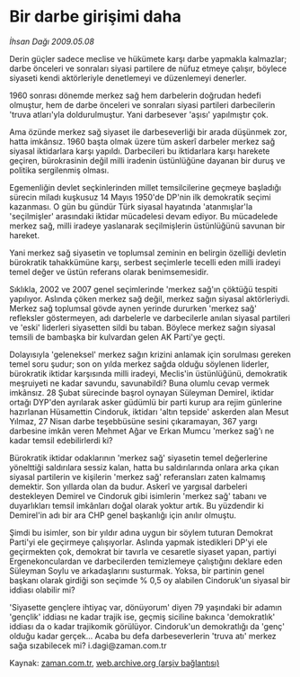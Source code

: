 # Bir darbe girişimi daha

*İhsan Dağı 2009.05.08*

<tr><td class="metin" colspan="2" style="padding-top: 20px; padding-left: 5px; padding-right: 10px;">Derin güçler sadece meclise ve hükümete karşı darbe yapmakla kalmazlar; darbe önceleri ve sonraları siyasi partilere de nüfuz etmeye çalışır, böylece siyaseti kendi aktörleriyle denetlemeyi ve düzenlemeyi denerler.</td></tr><tr><td class="metin" colspan="2" style="padding-top: 20px; padding-left: 5px; padding-right: 10px;"><p>1960 sonrası dönemde merkez sağ hem darbelerin doğrudan hedefi olmuştur, hem de darbe önceleri ve sonraları siyasi partileri darbecilerin 'truva atları'yla doldurulmuştur. Yani darbesever 'aşısı' yapılmıştır çok.
<p>Ama özünde merkez sağ siyaset ile darbeseverliği bir arada düşünmek zor, hatta imkânsız. 1960 başta olmak üzere tüm askerî darbeler merkez sağ siyasal iktidarlara karşı yapıldı. Darbecileri bu iktidarlara karşı harekete geçiren, bürokrasinin değil milli iradenin üstünlüğüne dayanan bir duruş ve politika sergilenmiş olması.
<p>Egemenliğin devlet seçkinlerinden millet temsilcilerine geçmeye başladığı sürecin miladı kuşkusuz 14 Mayıs 1950'de DP'nin ilk demokratik seçimi kazanması. O gün bu gündür Türk siyasal hayatında 'atanmışlar'la 'seçilmişler' arasındaki iktidar mücadelesi devam ediyor. Bu mücadelede merkez sağ, milli iradeye yaslanarak seçilmişlerin üstünlüğünü savunan bir hareket.
<p>Yani merkez sağ siyasetin ve toplumsal zeminin en belirgin özelliği devletin bürokratik tahakkümüne karşı, serbest seçimlerle tecelli eden milli iradeyi temel değer ve üstün referans olarak benimsemesidir.
<p>Sıklıkla, 2002 ve 2007 genel seçimlerinde 'merkez sağ'ın çöktüğü tespiti yapılıyor. Aslında çöken merkez sağ değil, merkez sağın siyasal aktörleriydi. Merkez sağ toplumsal gövde aynen yerinde dururken 'merkez sağ' refleksler göstermeyen, adı darbelerle ve darbecilerle anılan siyasal partileri ve 'eski' liderleri siyasetten sildi bu taban. Böylece merkez sağın siyasal temsili de bambaşka bir kulvardan gelen AK Parti'ye geçti.
<p>Dolayısıyla 'geleneksel' merkez sağın krizini anlamak için sorulması gereken temel soru şudur; son on yılda merkez sağda olduğu söylenen liderler, bürokratik iktidar karşısında milli iradeyi, Meclis'in üstünlüğünü, demokratik meşruiyeti ne kadar savundu, savunabildi? Buna olumlu cevap vermek imkânsız. 28 Şubat sürecinde başrol oynayan Süleyman Demirel, iktidar ortağı DYP'den ayrılarak asker güdümlü bir parti kurup ara rejim günlerine hazırlanan Hüsamettin Cindoruk, iktidarı 'altın tepside' askerden alan Mesut Yılmaz, 27 Nisan darbe teşebbüsüne sesini çıkaramayan, 367 yargı darbesine imkân veren Mehmet Ağar ve Erkan Mumcu 'merkez sağ'ı ne kadar temsil edebilirlerdi ki?
<p>Bürokratik iktidar odaklarının 'merkez sağ' siyasetin temel değerlerine yönelttiği saldırılara sessiz kalan, hatta bu saldırılarında onlara arka çıkan siyasal partilerin ve kişilerin 'merkez sağ' referansları zaten kalmamış demektir. Son yıllarda olan da budur. Askerî ve yargısal darbeleri destekleyen Demirel ve Cindoruk gibi isimlerin 'merkez sağ' tabanı ve duyarlıkları temsil imkânları doğal olarak yoktur artık. Bu yüzdendir ki Demirel'in adı bir ara CHP genel başkanlığı için anılır olmuştu.
<p>Şimdi bu isimler, son bir yıldır adına uygun bir söylem tuturan Demokrat Parti'yi ele geçirmeye çalışıyorlar. Aslında yapmak istedikleri DP'yi ele geçirmekten çok, demokrat bir tavırla ve cesaretle siyaset yapan, partiyi Ergenekonculardan ve darbecilerden temizlemeye çalıştığını deklare eden Süleyman Soylu ve arkadaşlarını susturmak. Yoksa, bir partinin genel başkanı olarak girdiği son seçimde % 0,5 oy alabilen Cindoruk'un siyasal bir iddiası olabilir mi?
<p>'Siyasette gençlere ihtiyaç var, dönüyorum' diyen 79 yaşındaki bir adamın 'gençlik' iddiası ne kadar trajik ise, geçmiş siciline bakınca 'demokratlık' iddiası da o kadar trajikomik görülüyor. Cindoruk'un demokratlığı da 'genç' olduğu kadar gerçek... Acaba bu defa darbeseverlerin 'truva atı' merkez sağa sızabilecek mi? i.dagi@zaman.com.tr <br/></p></p></p></p></p></p></p></p></p></td></tr>

Kaynak: [zaman.com.tr](http://zaman.com.tr/yazar.do?yazino=845862), [web.archive.org (arşiv bağlantısı)](http://web.archive.org/web/20090519050204/http://www.zaman.com.tr:80/yazar.do?yazino=845862)

